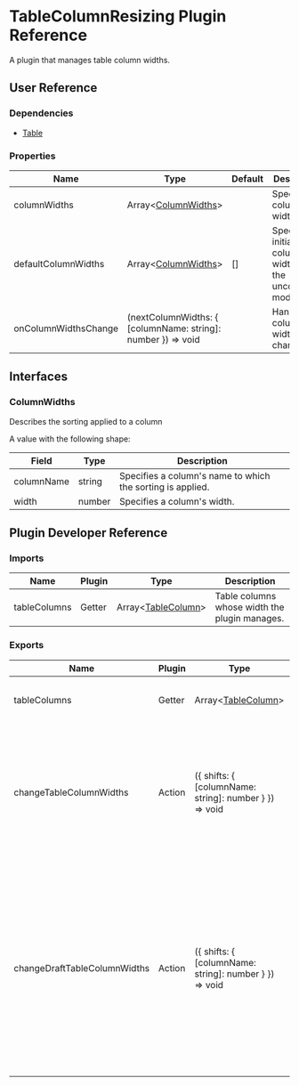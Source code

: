 # TableColumnResizing Plugin Reference

A plugin that manages table column widths.

## User Reference

### Dependencies

- [Table](table.md)

### Properties

Name | Type | Default | Description
-----|------|---------|------------
columnWidths | Array&lt;[ColumnWidths](#ColumnWidths)&gt; | | Specifies column widths.
defaultColumnWidths | Array&lt;[ColumnWidths](#ColumnWidths)&gt; | [] | Specifies initial column widths in the uncontrolled mode.
onColumnWidthsChange | (nextColumnWidths: { [columnName: string]: number }) => void | | Handles column width changes.

## Interfaces

### ColumnWidths

Describes the sorting applied to a column

A value with the following shape:

Field | Type | Description
------|------|------------
columnName | string | Specifies a column's name to which the sorting is applied.
width | number | Specifies a column's width.

## Plugin Developer Reference

### Imports

Name | Plugin | Type | Description
-----|--------|------|------------
tableColumns | Getter | Array&lt;[TableColumn](table.md#tablecolumn)&gt; | Table columns whose width the plugin manages.


### Exports

Name | Plugin | Type | Description
-----|--------|------|------------
tableColumns | Getter | Array&lt;[TableColumn](table.md#tablecolumn)&gt; | Table columns with new width values applied.
changeTableColumnWidths | Action | ({ shifts: { [columnName: string]: number } }) => void | Changes the specified columns' width. Each column width is increased by the corresponding shift value, or decreased if the value is negative.
changeDraftTableColumnWidths | Action | ({ shifts: { [columnName: string]: number } }) => void | Changes the specified columns' width used for preview. Each column width is increased by the corresponding shift value, or decreased if the value is negative. Setting a shift to `null` clears the corresponding column's draft width.
